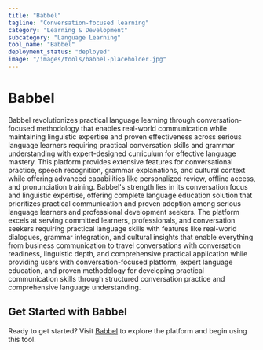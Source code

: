 ```yaml
---
title: "Babbel"
tagline: "Conversation-focused learning"
category: "Learning & Development"
subcategory: "Language Learning"
tool_name: "Babbel"
deployment_status: "deployed"
image: "/images/tools/babbel-placeholder.jpg"
---
```


# Babbel

Babbel revolutionizes practical language learning through conversation-focused methodology that enables real-world communication while maintaining linguistic expertise and proven effectiveness across serious language learners requiring practical conversation skills and grammar understanding with expert-designed curriculum for effective language mastery. This platform provides extensive features for conversational practice, speech recognition, grammar explanations, and cultural context while offering advanced capabilities like personalized review, offline access, and pronunciation training. Babbel's strength lies in its conversation focus and linguistic expertise, offering complete language education solution that prioritizes practical communication and proven adoption among serious language learners and professional development seekers. The platform excels at serving committed learners, professionals, and conversation seekers requiring practical language skills with features like real-world dialogues, grammar integration, and cultural insights that enable everything from business communication to travel conversations with conversation readiness, linguistic depth, and comprehensive practical application while providing users with conversation-focused platform, expert language education, and proven methodology for developing practical communication skills through structured conversation practice and comprehensive language understanding.
## Get Started with Babbel

Ready to get started? Visit [Babbel](https://babbel.com) to explore the platform and begin using this tool.
